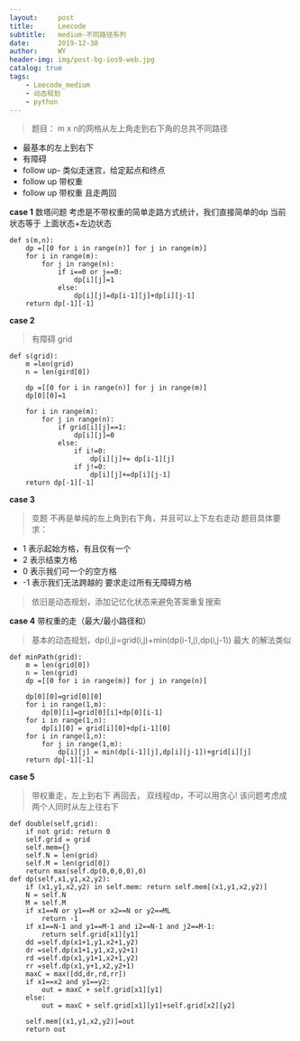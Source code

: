 ```yaml
---
layout:     post
title:      Leecode
subtitle:   medium-不同路径系列
date:       2019-12-30
author:     WY
header-img: img/post-bg-ios9-web.jpg
catalog: true
tags:
    - Leecode_medium
    - 动态规划
    - python
---
```


> 题目： m x n的网格从左上角走到右下角的总共不同路径
- 最基本的左上到右下
- 有障碍
- follow up- 类似走迷宫，给定起点和终点
- follow up 带权重
- follow up 带权重 且走两回

**case 1** 
数塔问题
考虑是不带权重的简单走路方式统计，我们直接简单的dp
当前状态等于 上面状态+左边状态

```
def s(m,n):
    dp =[[0 for i in range(n)] for j in range(m)]
    for i in range(m):
        for j in range(n):
            if i==0 or j==0:
                dp[i][j]=1
            else:
                dp[i][j]=dp[i-1][j]+dp[i][j-1]
    return dp[-1][-1]
```

**case 2**
> 有障碍 grid
```
def s(grid):
    m =len(grid)
    n = len(gird[0])

    dp =[[0 for i in range(n)] for j in range(m)]
    dp[0][0]=1

    for i in range(m):
        for j in range(n):
            if grid[i][j]==1:
                dp[i][j]=0
            else:
                if i!=0:
                    dp[i][j]+= dp[i-1][j]
                if j!=0:
                    dp[i][j]+=dp[i][j-1]
    return dp[-1][-1]
```

**case 3**
> 变题 不再是单纯的左上角到右下角，并且可以上下左右走动
题目具体要求：
-  1 表示起始方格，有且仅有一个
-  2 表示结束方格
-  0 表示我们可一个的空方格
- -1 表示我们无法跨越的
要求走过所有无障碍方格
> 依旧是动态规划，添加记忆化状态来避免答案重复搜索








**case 4**
带权重的走（最大/最小路径和）
> 基本的动态规划，dp(i,j)=grid(i,j)+min(dp(i-1,j),dp(i,j-1))
> 最大 的解法类似
```
def minPath(grid):
    m = len(grid[0])
    n = len(grid)
    dp =[[0 for i in range(m)] for j in range(n)]

    dp[0][0]=grid[0][0]
    for i in range(1,m):
        dp[0][i]=grid[0][i]+dp[0][i-1]
    for i in range(1,n):
        dp[i][0] = grid[i][0]+dp[i-1][0]
    for i in range(1,n):
        for j in range(1,m):
            dp[i][j] = min(dp[i-1][j],dp[i][j-1])+grid[i][j]
    return dp[-1][-1]
```

**case 5**
>带权重走，左上到右下 再回去， 双线程dp，不可以用贪心!
> 该问题考虑成两个人同时从左上往右下
```
def double(self,grid):
    if not grid: return 0
    self.grid = grid
    self.mem={}
    self.N = len(grid)
    self.M = len(grid[0])
    return max(self.dp(0,0,0,0),0)
def dp(self,x1,y1,x2,y2):
    if (x1,y1,x2,y2) in self.mem: return self.mem[(x1,y1,x2,y2)]
    N = self.N
    M = self.M
    if x1==N or y1==M or x2==N or y2==ML
        return -1
    if x1==N-1 and y1==M-1 and i2==N-1 and j2==M-1:
        return self.grid[x1][y1]
    dd =self.dp(x1+1,y1,x2+1,y2)
    dr =self.dp(x1+1,y1,x2,y2+1)
    rd =self.dp(x1,y1+1,x2+1,y2)
    rr =self.dp(x1,y+1,x2,y2+1)
    maxC = max([dd,dr,rd,rr])
    if x1==x2 and y1==y2:
        out = maxC + self.grid[x1][y1]
    else:
        out = maxC + self.grid[x1][y1]+self.grid[x2][y2]

    self.mem[(x1,y1,x2,y2)]=out
    return out
```